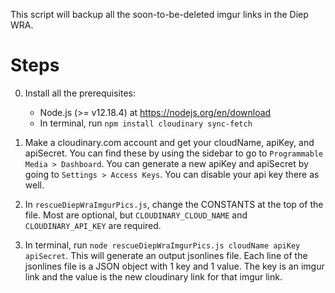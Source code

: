 This script will backup all the soon-to-be-deleted imgur links in the Diep WRA.

# Steps
0. Install all the prerequisites:
   - Node.js (>= v12.18.4) at https://nodejs.org/en/download
   - In terminal, run `npm install cloudinary sync-fetch` 

1. Make a cloudinary.com account and get your cloudName, apiKey, and apiSecret. You can find these by using the sidebar to go to `Programmable Media > Dashboard`. You can generate a new apiKey and apiSecret by going to `Settings > Access Keys`. You can disable your api key there as well.

2. In `rescueDiepWraImgurPics.js`, change the CONSTANTS at the top of the file. Most are optional, but `CLOUDINARY_CLOUD_NAME` and `CLOUDINARY_API_KEY` are required.

3. In terminal, run `node rescueDiepWraImgurPics.js cloudName apiKey apiSecret`. This will generate an output jsonlines file. Each line of the jsonlines file is a JSON object with 1 key and 1 value. The key is an imgur link and the value is the new cloudinary link for that imgur link.